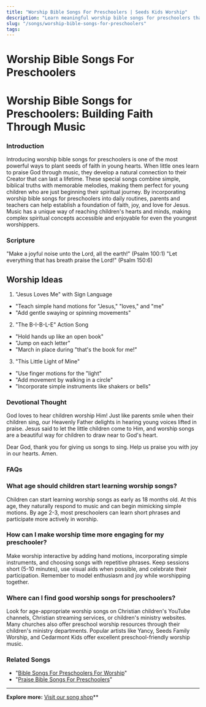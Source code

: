 ```yaml
---
title: "Worship Bible Songs For Preschoolers | Seeds Kids Worship"
description: "Learn meaningful worship bible songs for preschoolers that teach Scripture through music. Interactive worship resources for kids and families."
slug: "/songs/worship-bible-songs-for-preschoolers"
tags:
---
```


# Worship Bible Songs For Preschoolers

# Worship Bible Songs for Preschoolers: Building Faith Through Music

### Introduction
Introducing worship bible songs for preschoolers is one of the most powerful ways to plant seeds of faith in young hearts. When little ones learn to praise God through music, they develop a natural connection to their Creator that can last a lifetime. These special songs combine simple, biblical truths with memorable melodies, making them perfect for young children who are just beginning their spiritual journey. By incorporating worship bible songs for preschoolers into daily routines, parents and teachers can help establish a foundation of faith, joy, and love for Jesus. Music has a unique way of reaching children's hearts and minds, making complex spiritual concepts accessible and enjoyable for even the youngest worshippers.

### Scripture
"Make a joyful noise unto the Lord, all the earth!" (Psalm 100:1)
"Let everything that has breath praise the Lord!" (Psalm 150:6)

## Worship Ideas
1. "Jesus Loves Me" with Sign Language
- "Teach simple hand motions for "Jesus," "loves," and "me"
- "Add gentle swaying or spinning movements"

2. "The B-I-B-L-E" Action Song
- "Hold hands up like an open book"
- "Jump on each letter"
- "March in place during "that's the book for me!"

3. "This Little Light of Mine"
- "Use finger motions for the "light"
- "Add movement by walking in a circle"
- "Incorporate simple instruments like shakers or bells"

### Devotional Thought
God loves to hear children worship Him! Just like parents smile when their children sing, our Heavenly Father delights in hearing young voices lifted in praise. Jesus said to let the little children come to Him, and worship songs are a beautiful way for children to draw near to God's heart.

Dear God, thank you for giving us songs to sing. Help us praise you with joy in our hearts. Amen.

### FAQs

### What age should children start learning worship songs?
Children can start learning worship songs as early as 18 months old. At this age, they naturally respond to music and can begin mimicking simple motions. By age 2-3, most preschoolers can learn short phrases and participate more actively in worship.

### How can I make worship time more engaging for my preschooler?
Make worship interactive by adding hand motions, incorporating simple instruments, and choosing songs with repetitive phrases. Keep sessions short (5-10 minutes), use visual aids when possible, and celebrate their participation. Remember to model enthusiasm and joy while worshipping together.

### Where can I find good worship songs for preschoolers?
Look for age-appropriate worship songs on Christian children's YouTube channels, Christian streaming services, or children's ministry websites. Many churches also offer preschool worship resources through their children's ministry departments. Popular artists like Yancy, Seeds Family Worship, and Cedarmont Kids offer excellent preschool-friendly worship music.

### Related Songs

- "[Bible Songs For Preschoolers For Worship](/songs/bible-songs-for-preschoolers-for-worship/)"
- "[Praise Bible Songs For Preschoolers](/songs/praise-bible-songs-for-preschoolers/)"

---

**Explore more:** [Visit our song shop](https://seedskidsworship.com/shop)**

<!-- Schema Markup -->
<script type="application/ld+json">
{
  "@context": "https://schema.org",
  "@type": "MusicRecording",
  "name": "Worship Bible Songs For Preschoolers",
  "byArtist": {
    "@type": "MusicGroup",
    "name": "Seeds Kids Worship"
  },
  "isFamilyFriendly": true,
  "url": "https://seedskidsworship.com/songs/worship-bible-songs-for-preschoolers/"
}
</script>